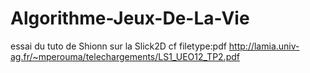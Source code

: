 # Algorithme-Jeux-De-La-Vie
essai du tuto de Shionn sur la Slick2D
cf filetype:pdf http://lamia.univ-ag.fr/~mperouma/telechargements/LS1_UEO12_TP2.pdf
